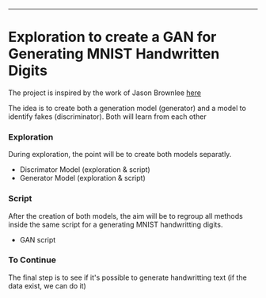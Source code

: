 ___
# Exploration to create a GAN for Generating MNIST Handwritten Digits


The project is inspired by the work of Jason Brownlee [here](https://machinelearningmastery.com/how-to-develop-a-generative-adversarial-network-for-an-mnist-handwritten-digits-from-scratch-in-keras/)


The idea is to create both a generation model (generator) and a model to identify fakes (discriminator).
Both will learn from each other

### Exploration
During exploration, the point will be to create both models separatly.
* Discrimator Model (exploration & script)
* Generator Model (exploration & script)

### Script
After the creation of both models, the aim will be to regroup all methods inside the same script for a generating MNIST handwritting digits.
* GAN script

### To Continue
The final step is to see if it's possible to generate handwritting text (if the data exist, we can do it)
